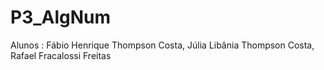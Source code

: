 # P3_AlgNum
Alunos : Fábio Henrique Thompson Costa, Júlia Libânia Thompson Costa, Rafael Fracalossi Freitas
